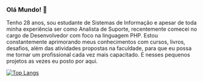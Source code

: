 ### Olá Mundo! 👋

Tenho 28 anos, sou estudante de Sistemas de Informação e apesar de toda minha experiência ser como Analista de Suporte, recentemente comecei no cargo de Desenvolvedor com foco na linguagem PHP.
Estou constantemente aprimorando meus conhecimentos com cursos, livros, desafios, além das atividades propostas na faculdade, para que eu possa me tornar um profissional cada vez mais capacitado. E nesses pequenos projetos as vezes eu posto por aqui.

[![Top Langs](https://github-readme-stats.vercel.app/api/top-langs/?username=thiagofslima&layout=compact&theme=dracula&hide=hack&hide_title=true&langs_count=4)](https://github.com/anuraghazra/github-readme-stats)
